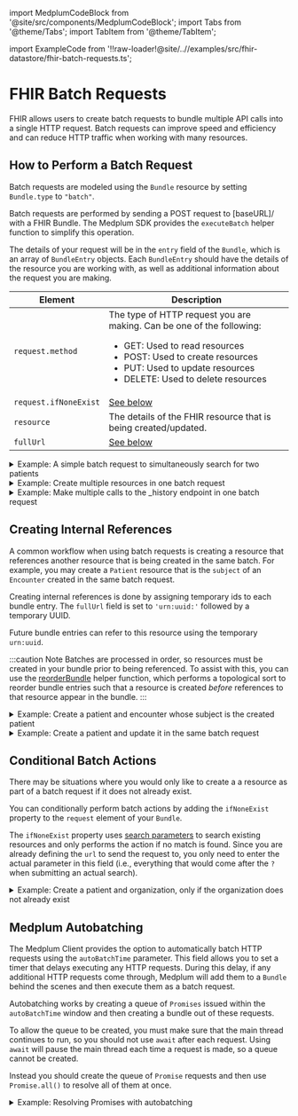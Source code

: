 import MedplumCodeBlock from '@site/src/components/MedplumCodeBlock';
import Tabs from '@theme/Tabs';
import TabItem from '@theme/TabItem';

import ExampleCode from '!!raw-loader!@site/..//examples/src/fhir-datastore/fhir-batch-requests.ts';

# FHIR Batch Requests

FHIR allows users to create batch requests to bundle multiple API calls into a single HTTP request. Batch requests can improve speed and efficiency and can reduce HTTP traffic when working with many resources.

## How to Perform a Batch Request

Batch requests are modeled using the `Bundle` resource by setting `Bundle.type` to `"batch"`.

Batch requests are performed by sending a POST request to [baseURL]/ with a FHIR Bundle. The Medplum SDK provides the `executeBatch` helper function to simplify this operation.

The details of your request will be in the `entry` field of the `Bundle`, which is an array of `BundleEntry` objects. Each `BundleEntry` should have the details of the resource you are working with, as well as additional information about the request you are making.

| Element               | Description                                                                                                                                                                                                                               |
| --------------------- | ----------------------------------------------------------------------------------------------------------------------------------------------------------------------------------------------------------------------------------------- |
| `request.method`      | The type of HTTP request you are making. Can be one of the following: <ul><li>GET: Used to read resources</li><li>POST: Used to create resources</li><li>PUT: Used to update resources</li><li>DELETE: Used to delete resources</li></ul> |
| `request.ifNoneExist` | [See below](#conditional-batch-actions)                                                                                                                                                                                                   |
| `resource`            | The details of the FHIR resource that is being created/updated.                                                                                                                                                                           |
| `fullUrl`             | [See below](#creating-internal-references)                                                                                                                                                                                                |

<details><summary>Example: A simple batch request to simultaneously search for two patients</summary>
<Tabs groupId="language">
  <TabItem value="ts" label="Typescript">
    <MedplumCodeBlock language="ts" selectBlocks="simpleBatchTs">
      {ExampleCode}
    </MedplumCodeBlock>
  </TabItem>
  <TabItem value="cli" label="CLI">
    <MedplumCodeBlock language="bash" selectBlocks="simpleBatchCli">
      {ExampleCode}
    </MedplumCodeBlock>
  </TabItem>
  <TabItem value="curl" label="cURL">
    <MedplumCodeBlock language="bash" selectBlocks="simpleBatchCurl">
      {ExampleCode}
    </MedplumCodeBlock>
  </TabItem>
</Tabs>
</details>

<details><summary>Example: Create multiple resources in one batch request</summary>
  <MedplumCodeBlock language="ts" selectBlocks="batchCreate">
    {ExampleCode}
  </MedplumCodeBlock>
</details>

<details><summary>Example: Make multiple calls to the _history endpoint in one batch request</summary>
  <MedplumCodeBlock language="ts" selectBlocks="historyEndpoint">
    {ExampleCode}
  </MedplumCodeBlock>
</details>

## Creating Internal References

A common workflow when using batch requests is creating a resource that references another resource that is being created in the same batch. For example, you may create a `Patient` resource that is the `subject` of an `Encounter` created in the same batch request.

Creating internal references is done by assigning temporary ids to each bundle entry. The `fullUrl` field is set to `'urn:uuid:'` followed by a temporary UUID.

Future bundle entries can refer to this resource using the temporary `urn:uuid`.

:::caution Note
Batches are processed in order, so resources must be created in your bundle prior to being referenced. To assist with this, you can use the [reorderBundle](docs/sdk/modules#reorderBundle) helper function, which performs a topological sort to reorder bundle entries such that a resource is created _before_ references to that resource appear in the bundle.
:::

<details><summary>Example: Create a patient and encounter whose subject is the created patient</summary>
  <MedplumCodeBlock language="ts" selectBlocks="internalReference">
    {ExampleCode}
  </MedplumCodeBlock>
</details>

<details><summary>Example: Create a patient and update it in the same batch request</summary>
  <MedplumCodeBlock language="ts" selectBlocks="createThenUpdate">
    {ExampleCode}
  </MedplumCodeBlock>
</details>

## Conditional Batch Actions

There may be situations where you would only like to create a a resource as part of a batch request if it does not already exist.

You can conditionally perform batch actions by adding the `ifNoneExist` property to the `request` element of your `Bundle`.

The `ifNoneExist` property uses [search parameters](/docs/search/basic-search#search-parameters) to search existing resources and only performs the action if no match is found. Since you are already defining the `url` to send the request to, you only need to enter the actual parameter in this field (i.e., everything that would come after the `?` when submitting an actual search).

<details><summary>Example: Create a patient and organization, only if the organization does not already exist</summary>
  <MedplumCodeBlock language="ts" selectBlocks="conditionalCreate">
    {ExampleCode}
  </MedplumCodeBlock>
</details>

## Medplum Autobatching

The Medplum Client provides the option to automatically batch HTTP requests using the `autoBatchTime` parameter. This field allows you to set a timer that delays executing any HTTP requests. During this delay, if any additional HTTP requests come through, Medplum will add them to a `Bundle` behind the scenes and then execute them as a batch request.

Autobatching works by creating a queue of `Promises` issued within the `autoBatchTime` window and then creating a bundle out of these requests.

To allow the queue to be created, you must make sure that the main thread continues to run, so you should not use `await` after each request. Using `await` will pause the main thread each time a request is made, so a queue cannot be created.

Instead you should create the queue of `Promise` requests and then use `Promise.all()` to resolve all of them at once.

<details><summary>Example: Resolving Promises with autobatching</summary>
  <MedplumCodeBlock language="ts" selectBlocks="autobatching">
    {ExampleCode}
  </MedplumCodeBlock>
</details>

